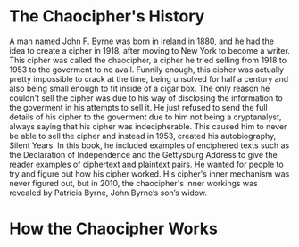 # The Chaocipher's History
A man named John F. Byrne was born in Ireland in 1880, and he had the idea to create a cipher in 1918, after moving to New York to become a writer. This cipher was called the chaocipher, a cipher he tried selling from 1918 to 1953 to the goverment to no avail. Funnily enough, this cipher was actually pretty impossible to crack at the time, being unsolved for half a century and also being small enough to fit inside of a cigar box. The only reason he couldn't sell the cipher was due to his way of disclosing the information to the goverment in his attempts to sell it. He just refused to send the full details of his cipher to the goverment due to him not being a cryptanalyst, always saying that his cipher was indecipherable. This caused him to never be able to sell the cipher and instead in 1953, created his autobiography, Silent Years. In this book, he included examples of enciphered texts such as the Declaration of Independence and the Gettysburg Address to give the reader examples of ciphertext and plaintext pairs. He wanted for people to try and figure out how his cipher worked. His cipher's inner mechanism was never figured out, but in 2010, the chaocipher's inner workings was revealed by Patricia Byrne, John Byrne’s son’s widow. 
# How the Chaocipher Works
